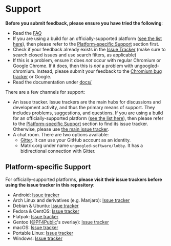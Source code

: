 # Support

**Before you submit feedback, please ensure you have tried the following**: 

* Read the [FAQ](//ungoogled-software.github.io/ungoogled-chromium-wiki/faq)
* If you are using a build for an officially-supported platform ([see the list here](docs/platforms.md)), then please refer to the [Platform-specific Support](#platform-specific-support) section first.
* Check if your feedback already exists in the [Issue Tracker](//github.com/Eloston/ungoogled-chromium/issues) (make sure to search closed issues and use search filters, as applicable)
* If this is a problem, ensure it does *not* occur with regular Chromium or Google Chrome. If it does, then this is *not* a problem with ungoogled-chromium. Instead, please submit your feedback to the [Chromium bug tracker](//bugs.chromium.org/p/chromium/issues/list) or Google.
* Read the documentation under [docs/](docs/)

There are a few channels for support:

* An issue tracker. Issue trackers are the main hubs for discussions and development activity, and thus the primary means of support. They includes problems, suggestions, and questions. If you are using a build for an officially-supported platform ([see the list here](docs/platforms.md)), then please refer to the [Platform-specific Support](#platform-specific-support) section to find its issue tracker. Otherwise, please use [the main issue tracker](//github.com/Eloston/ungoogled-chromium/issues). 
* A chat room. There are two options available:
    * [Gitter](https://gitter.im/ungoogled-software/Lobby). It can use your GitHub account as an identity.
    * Matrix.org under name `ungoogled-software/lobby`. It has a bidirectional connection with Gitter.

## Platform-specific Support

For officially-supported platforms, **please visit their issue trackers before using the issue tracker in this repository**:

* Android: [Issue tracker](//github.com/ungoogled-software/ungoogled-chromium-android/issues)
* Arch Linux and derivatives (e.g. Manjaro): [Issue tracker](//github.com/ungoogled-software/ungoogled-chromium-archlinux/issues)
* Debian & Ubuntu: [Issue tracker](//github.com/ungoogled-software/ungoogled-chromium-debian/issues)
* Fedora & CentOS: [Issue tracker](//github.com/ungoogled-software/ungoogled-chromium-fedora/issues)
* Flatpak: [Issue tracker](//github.com/flathub/com.github.Eloston.UngoogledChromium)
* Gentoo ([@PF4Public](//github.com/PF4Public)'s overlay): [Issue tracker](//github.com/PF4Public/gentoo-overlay/issues)
* macOS: [Issue tracker](//github.com/ungoogled-software/ungoogled-chromium-macos/issues)
* Portable Linux: [Issue tracker](//github.com/ungoogled-software/ungoogled-chromium-portablelinux/issues)
* Windows: [Issue tracker](//github.com/ungoogled-software/ungoogled-chromium-windows/issues)
